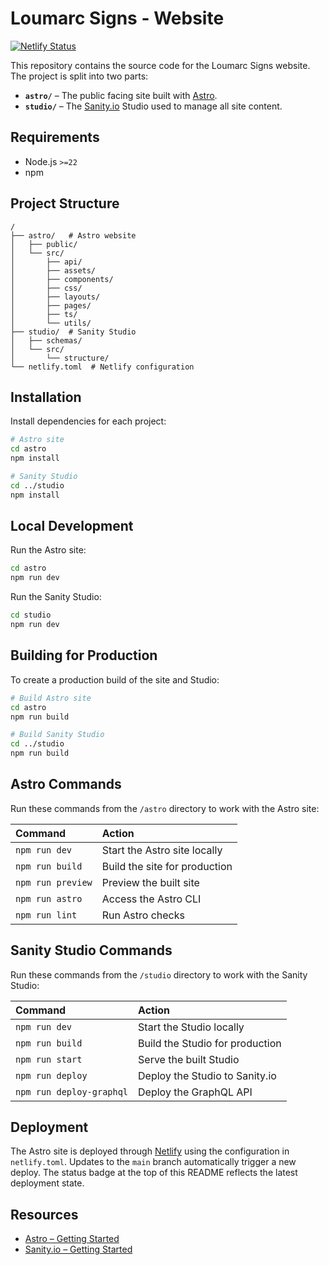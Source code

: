 # Loumarc Signs - Website
[![Netlify Status](https://api.netlify.com/api/v1/badges/7622e9a9-a159-4057-becd-8c914fdbd01e/deploy-status)](https://app.netlify.com/sites/loumarc-signs/deploys)

This repository contains the source code for the Loumarc Signs website. The project is split into two parts:

- **`astro/`** – The public facing site built with [Astro](https://astro.build/).
- **`studio/`** – The [Sanity.io](https://www.sanity.io/) Studio used to manage all site content.

## Requirements
- Node.js `>=22`
- npm

## Project Structure

```
/
├── astro/   # Astro website
│   ├── public/
│   └── src/
│       ├── api/
│       ├── assets/
│       ├── components/
│       ├── css/
│       ├── layouts/
│       ├── pages/
│       ├── ts/
│       └── utils/
├── studio/  # Sanity Studio
│   ├── schemas/
│   └── src/
│       └── structure/
└── netlify.toml  # Netlify configuration
```

## Installation
Install dependencies for each project:

```bash
# Astro site
cd astro
npm install

# Sanity Studio
cd ../studio
npm install
```

## Local Development
Run the Astro site:

```bash
cd astro
npm run dev
```

Run the Sanity Studio:

```bash
cd studio
npm run dev
```

## Building for Production
To create a production build of the site and Studio:

```bash
# Build Astro site
cd astro
npm run build

# Build Sanity Studio
cd ../studio
npm run build
```

## Astro Commands

Run these commands from the `/astro` directory to work with the Astro site:

| Command | Action |
| :--------------------- | :--------------------------------------------- |
| `npm run dev` | Start the Astro site locally |
| `npm run build` | Build the site for production |
| `npm run preview` | Preview the built site |
| `npm run astro` | Access the Astro CLI |
| `npm run lint` | Run Astro checks |

## Sanity Studio Commands

Run these commands from the `/studio` directory to work with the Sanity Studio:

| Command | Action |
| :--------------------- | :--------------------------------------------- |
| `npm run dev` | Start the Studio locally |
| `npm run build` | Build the Studio for production |
| `npm run start` | Serve the built Studio |
| `npm run deploy` | Deploy the Studio to Sanity.io |
| `npm run deploy-graphql` | Deploy the GraphQL API |

## Deployment

The Astro site is deployed through [Netlify](https://www.netlify.com/) using the
configuration in `netlify.toml`. Updates to the `main` branch automatically
trigger a new deploy. The status badge at the top of this README reflects the
latest deployment state.

## Resources
- [Astro – Getting Started](https://docs.astro.build/en/getting-started/)
- [Sanity.io – Getting Started](https://www.sanity.io/docs/getting-started-with-sanity)
